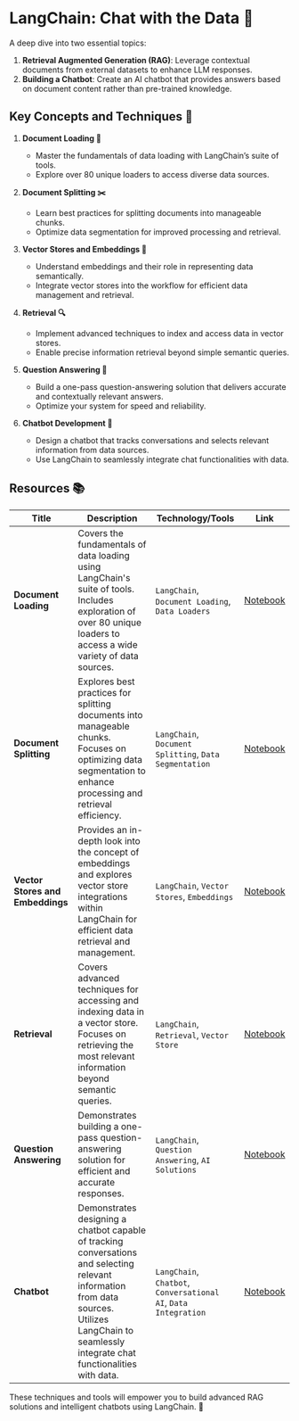 # LangChain: Chat with the Data 🚀

A deep dive into two essential topics:
1. **Retrieval Augmented Generation (RAG)**: Leverage contextual documents from external datasets to enhance LLM responses.  
2. **Building a Chatbot**: Create an AI chatbot that provides answers based on document content rather than pre-trained knowledge.

## Key Concepts and Techniques 🔑

1. **Document Loading 📂**  
   - Master the fundamentals of data loading with LangChain’s suite of tools.  
   - Explore over 80 unique loaders to access diverse data sources.

2. **Document Splitting ✂️**  
   - Learn best practices for splitting documents into manageable chunks.  
   - Optimize data segmentation for improved processing and retrieval.

3. **Vector Stores and Embeddings 🧠**  
   - Understand embeddings and their role in representing data semantically.  
   - Integrate vector stores into the workflow for efficient data management and retrieval.

4. **Retrieval 🔍**  
   - Implement advanced techniques to index and access data in vector stores.  
   - Enable precise information retrieval beyond simple semantic queries.

5. **Question Answering 🎯**  
   - Build a one-pass question-answering solution that delivers accurate and contextually relevant answers.  
   - Optimize your system for speed and reliability.

6. **Chatbot Development 💬**  
   - Design a chatbot that tracks conversations and selects relevant information from data sources.  
   - Use LangChain to seamlessly integrate chat functionalities with data.

## Resources 📚

| **Title**            | **Description**                  | **Technology/Tools**        | **Link**          |
|----------------------|----------------------------------|-----------------------------|-------------------|
| **Document Loading** | Covers the fundamentals of data loading using LangChain's suite of tools. Includes exploration of over 80 unique loaders to access a wide variety of data sources. | `LangChain`, `Document Loading`, `Data Loaders` | [Notebook](document_loading_langchain.ipynb) |
| **Document Splitting** | Explores best practices for splitting documents into manageable chunks. Focuses on optimizing data segmentation to enhance processing and retrieval efficiency. | `LangChain`, `Document Splitting`, `Data Segmentation` | [Notebook](document_splitting_langchain.ipynb) |
| **Vector Stores and Embeddings** | Provides an in-depth look into the concept of embeddings and explores vector store integrations within LangChain for efficient data retrieval and management. | `LangChain`, `Vector Stores`, `Embeddings` | [Notebook](vector_stores_embeddings_langchain.ipynb) |
| **Retrieval** | Covers advanced techniques for accessing and indexing data in a vector store. Focuses on retrieving the most relevant information beyond semantic queries. | `LangChain`, `Retrieval`, `Vector Store` | [Notebook](retrieval_techniques.ipynb) |
| **Question Answering** | Demonstrates building a one-pass question-answering solution for efficient and accurate responses. | `LangChain`, `Question Answering`, `AI Solutions` | [Notebook](question_answering_solution.ipynb) |
| **Chatbot** | Demonstrates designing a chatbot capable of tracking conversations and selecting relevant information from data sources. Utilizes LangChain to seamlessly integrate chat functionalities with data. | `LangChain`, `Chatbot`, `Conversational AI`, `Data Integration` | [Notebook](chatbot_langchain.ipynb) |

These techniques and tools will empower you to build advanced RAG solutions and intelligent chatbots using LangChain. 🚀
